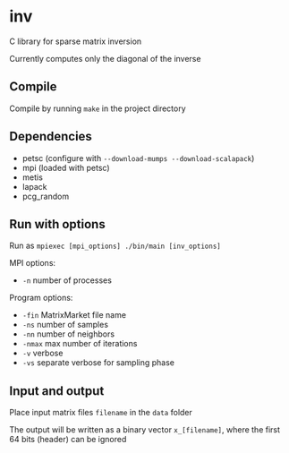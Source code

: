 # inv

C library for sparse matrix inversion

Currently computes only the diagonal of the inverse

## Compile

Compile by running `make` in the project directory

## Dependencies

* petsc (configure with `--download-mumps --download-scalapack`)
* mpi (loaded with petsc)
* metis
* lapack
* pcg_random

## Run with options

Run as `mpiexec [mpi_options] ./bin/main [inv_options]`

MPI options:
* `-n` number of processes

Program options:
* `-fin` MatrixMarket file name
* `-ns` number of samples
* `-nn` number of neighbors
* `-nmax` max number of iterations
* `-v` verbose
* `-vs` separate verbose for sampling phase

## Input and output

Place input matrix files `filename` in the `data` folder

The output will be written as a binary vector `x_[filename]`, where the first 64 bits (header) can be ignored
